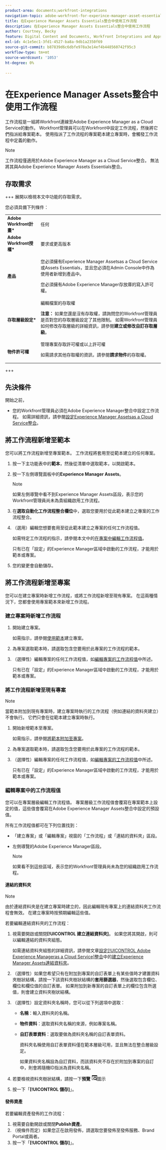 ```yaml
---
product-area: documents;workfront-integrations
navigation-topic: adobe-workfront-for-experince-manager-asset-essentials
title: 在Experience Manager Assets Essentials整合中使用工作流程
description: 在Experience Manager Assets Essentials整合中使用工作流程
author: Courtney, Becky
feature: Digital Content and Documents, Workfront Integrations and Apps
exl-id: 4c1e5ec1-3fd1-4527-ba8a-9db1a2350f69
source-git-commit: b87839d6c6dbfe978a3e14ef4b448560742f95c3
workflow-type: tm+mt
source-wordcount: '1053'
ht-degree: 0%

---
```


# 在Experience Manager Assets整合中使用工作流程

工作流程是一組將Workfront連線至Adobe Experience Manager as a Cloud Service的動作。 Workfront管理員可以在Workfront中設定工作流程，然後將它們指派給專案範本。 使用指派了工作流程的專案範本建立專案時，會觸發工作流程中定義的動作。

>[!NOTE]
>
>工作流程僅適用於Adobe Experience Manager as a Cloud Service整合。 無法將其與Adobe Experience Manager Assets Essentials整合。


## 存取需求

+++ 展開以檢視本文中功能的存取需求。

您必須具備下列條件：

<table>
  <tr>
   <td><strong>Adobe Workfront計畫*</strong>
   </td>
   <td>任何
   </td>
  </tr>
  <tr>
   <td><strong>Adobe Workfront授權*</strong>
   </td>
   <td>要求或更高版本
   </td>
  </tr>
  <tr>
   <td><strong>產品</strong>
   </td>
   <td><p>您必須擁有Experience Manager Assetsas a Cloud Service或Assets Essentials，並且您必須在Admin Console中作為使用者新增到產品中。</p><p>您必須擁有Adobe Experience Manager存放庫的寫入許可權。</p>
   </td>
  </tr>
  <tr>
   <td><strong>存取層級設定*</strong>
   </td>
   <td>編輯檔案的存取權
<p>
<strong>注意： </strong>如果您還是沒有存取權，請詢問您的Workfront管理員是否對您的存取層級設定了其他限制。 如需Workfront管理員如何修改存取層級的詳細資訊，請參閱<strong>建立或修改自訂存取層級</strong>。
   </td>
  </tr>
  <tr>
   <td><strong>物件許可權</strong>
   </td>
   <td>管理專案存取許可權或以上許可權 
<p>
如需請求其他存取權的資訊，請參閱<strong>請求物件</strong>的存取權。
   </td>
  </tr>
</table>

+++

## 先決條件

開始之前，

* 您的Workfront管理員必須在Adobe Experience Manager整合中設定工作流程。 如需詳細資訊，請參閱[設定Experience Manager Assetsas a Cloud Service整合](../../administration-and-setup/configure-integrations/configure-aacs-integration.md#set-up-workflows-optional)。

## 將工作流程新增至範本

您可以將工作流程新增至專案範本。 工作流程將套用至從範本建立的任何專案。

1. 按一下主功能表中的&#x200B;**範本**，然後從清單中選取範本，以開啟範本。
1. 按一下左側導覽面板中的&#x200B;**Experience Manager Assets**。

   >[!NOTE]
   >
   >如果左側導覽中看不到Experience Manager Assets區段，表示您的Workfront管理員尚未為貴組織啟用工作流程。<!--Is this right?-->

1. 在&#x200B;**選取自動化工作流程整合欄位**&#x200B;中，選取您要用於從此範本建立之專案的工作流程整合。
1. （選用）編輯您想要套用至從此範本建立之專案的任何工作流程值。

   如需特定工作流程的指示，請參閱本文中的[在專案中編輯工作流程值](#edit-workflow-values-in-a-project)。

   只有已在「設定」的Experience Manager區域中啟動的工作流程，才能用於範本或專案。

1. 您的變更會自動儲存。<!-- do they though??-->

## 將工作流程新增至專案

您可以在建立專案時新增工作流程，或將工作流程新增至現有專案。 在這兩種情況下，您都會使用專案範本來新增工作流程。

### 建立專案時新增工作流程

1. 開始建立專案。

   如需指示，請參閱[使用範本](/help/quicksilver/manage-work/projects/create-projects/create-project-from-template.md)建立專案。

1. 為專案選取範本時，請選取包含您要用於此專案的工作流程的範本。
1. （選擇性）編輯專案的任何工作流程值，如[編輯專案的工作流程值](#edit-workflow-values-in-a-project)中所述。

   只有已在「設定」的Experience Manager區域中啟動的工作流程，才能用於範本或專案。


### 將工作流程新增至現有專案

>[!NOTE]
>
>當範本附加到現有專案時，建立專案時執行的工作流程（例如連結的資料夾建立）不會執行。 它們只會在從範本建立專案時執行。

1. 開始新增範本至專案。

   如需指示，請參閱[將範本附加至專案](/help/quicksilver/manage-work/projects/create-and-manage-templates/attach-template-to-project.md)。

1. 為專案選取範本時，請選取包含您要用於此專案的工作流程的範本。
1. （選擇性）編輯專案的任何工作流程值，如[編輯專案的工作流程值](#edit-workflow-values-in-a-project)中所述。

   只有已在「設定」的Experience Manager區域中啟動的工作流程，才能用於範本或專案。



### 編輯專案中的工作流程值

您可以在專案層級編輯工作流程值。 專案層級工作流程值會覆寫在專案範本上設定的值，這些值會覆寫在Adobe Experience Manager Assets整合中設定的預設值。

所有工作流程值都可在下列位置找到：

* 「建立專案」或「編輯專案」視窗的「工作流程」或「連結的資料夾」區段。
* 左側導覽的Adobe Experience Manager區段。


  >[!NOTE]
  >
  >如果看不到這些區域，表示您的Workfront管理員尚未為您的組織啟用工作流程。



#### 連結的資料夾

>[!NOTE]
>
>由於連結資料夾是在建立專案時建立的，因此編輯現有專案上的連結資料夾工作流程會無效。 在建立專案時按預期編輯這些值。

若要編輯連結資料夾的工作流程：

1. 視需要開啟或關閉&#x200B;**[!UICONTROL 建立連結資料夾]**。 如果您將其開啟，則可以編輯連結的資料夾組態。

   如需連結資料夾組態的詳細資訊，請參閱文章[設定[!UICONTROL Adobe Experience Manageras a Cloud Service]整合](/help/quicksilver/administration-and-setup/configure-integrations/configure-aacs-integration.md)中的[建立Experience Manager Assets連結資料夾](/help/quicksilver/administration-and-setup/configure-integrations/configure-aacs-integration.md#create-adobe-experience-manager-linked-folders)。

1. （選擇性）如果您希望只有在附加到專案的自訂表單上有某些值時才建置資料夾樹狀結構，請按一下該資料夾樹狀結構的&#x200B;**套用篩選器**，然後選取包含欄位、欄位和欄位值的自訂表單。 如果附加到新專案的自訂表單上的欄位包含所選值，則會建立資料夾樹狀結構。
1. （選擇性）設定資料夾名稱時，您可以從下列選項中選取：

   * **名稱**：輸入資料夾的名稱。

   * **物件資料**：選取資料夾名稱的來源，例如專案名稱。

   * **自訂表單資料**：選取要做為資料夾名稱的自訂表單資料。

     資料夾名稱使用自訂表單資料僅在範本層級可用，並且無法在整合層級設定。

     如果資料夾名稱設為自訂資料，而該資料夾不存在於附加到專案的自訂中，則會將隨機ID指派為資料夾名稱。

1. 若要檢視資料夾樹狀結構，請按一下&#x200B;**預覽** ![預覽圖示](assets/preview-icon.png)圖示
1. 按一下「**[!UICONTROL 儲存]**」。

#### 發佈資產

若要編輯資產發佈的工作流程：

1. 視需要自動開啟或關閉&#x200B;**Publish資產**。
1. （視條件而定）如果您正在啟用發佈，請選取您要發佈至發佈服務、Brand Portal或兩者。
1. 按一下「**[!UICONTROL 儲存]**」。
